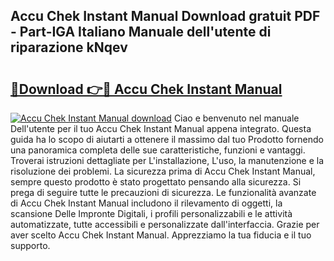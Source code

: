 ## Accu Chek Instant Manual Download gratuit PDF - Part-IGA Italiano Manuale dell'utente di riparazione kNqev

# <h2><a href="http://dfgcvx.blite.top/?on=Accu+Chek+Instant+Manual">🔗Download 👉🔴 Accu Chek Instant Manual</a></h2>

[![Accu Chek Instant Manual download](https://i.imgur.com/lujVjoI.png)](http://dfgcvx.blite.top/?on=Accu+Chek+Instant+Manual)
Ciao e benvenuto nel manuale Dell'utente per il tuo Accu Chek Instant Manual appena integrato. Questa guida ha lo scopo di aiutarti a ottenere il massimo dal tuo Prodotto fornendo una panoramica completa delle sue caratteristiche, funzioni e vantaggi. Troverai istruzioni dettagliate per L'installazione, L'uso, la manutenzione e la risoluzione dei problemi. La sicurezza prima di Accu Chek Instant Manual, sempre questo prodotto è stato progettato pensando alla sicurezza. Si prega di seguire tutte le precauzioni di sicurezza. Le funzionalità avanzate di Accu Chek Instant Manual includono il rilevamento di oggetti, la scansione Delle Impronte Digitali, i profili personalizzabili e le attività automatizzate, tutte accessibili e personalizzate dall'interfaccia. Grazie per aver scelto Accu Chek Instant Manual. Apprezziamo la tua fiducia e il tuo supporto.
